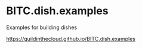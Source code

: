 # BITC.dish.examples
Examples for building dishes

https://guildinthecloud.github.io/BITC.dish.examples
